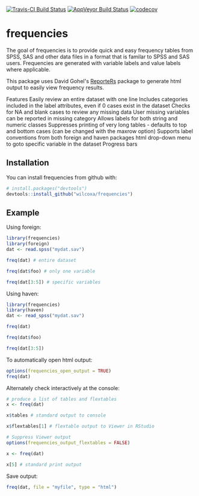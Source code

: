 [![Travis-CI Build Status](https://travis-ci.org/wilcoxa/frequencies.svg?branch=master)](https://travis-ci.org/wilcoxa/frequencies)
[![AppVeyor Build Status](https://ci.appveyor.com/api/projects/status/github/wilcoxa/frequencies?branch=master&svg=true)](https://ci.appveyor.com/project/wilcoxa/frequencies)
[![codecov](https://codecov.io/gh/wilcoxa/frequencies/branch/master/graph/badge.svg)](https://codecov.io/gh/wilcoxa/frequencies)


# frequencies

The goal of frequencies is to provide quick and easy frequency tables from SPSS, SAS 
and other data files in a format that is familar to SPSS and SAS users. Frequencies are 
generated with variable labels and value labels where applicable. 

This package uses David Gohel's [ReporteRs](http://davidgohel.github.io/ReporteRs/) package to generate html output to 
easily view frequency results.

Features
Easily review an entire dataset with one line
Includes categories included in the label attributes, even if 0 cases exist in the dataset
Checks for NA and blank cases to review any missing data
User missing variables can be reported in missing category
Allows labels for both string and numeric classes
Suppresses printing of very long tables - defaults to top and bottom cases (can be changed with the maxrow option) 
Supports label conventions from both foreign and haven packages
html drop-down menu to goto specific variable in the dataset
Progress bars 




## Installation

You can install frequencies from github with:

```R
# install.packages("devtools")
devtools::install_github("wilcoxa/frequencies")
```

## Example

Using foreign:

```R
library(frequencies)
library(foreign)
dat <- read.spss("mydat.sav")

freq(dat) # entire dataset

freq(dat$foo) # only one variable

freq(dat[3:5]) # specific variables

```
Using haven:
```R
library(frequencies)
library(haven)
dat <- read_spss("mydat.sav")

freq(dat)

freq(dat$foo)

freq(dat[3:5])

```

To automatically open html output:
```R
options(frequencies_open_output = TRUE)
freq(dat)

```

Alternately check interactively at the console:
```R
# produce a list of tables and flextables
x <- freq(dat) 

x$tables # standard output to console

x$flextables[1] # flextable output to Viewer in RStudio

# Suppress Viewer output
options(frequencies_output_flextables = FALSE)

x <- freq(dat)

x[5] # standard print output 


```
Save output:
```R
freq(dat, file = "myfile", type = "html") 


```

